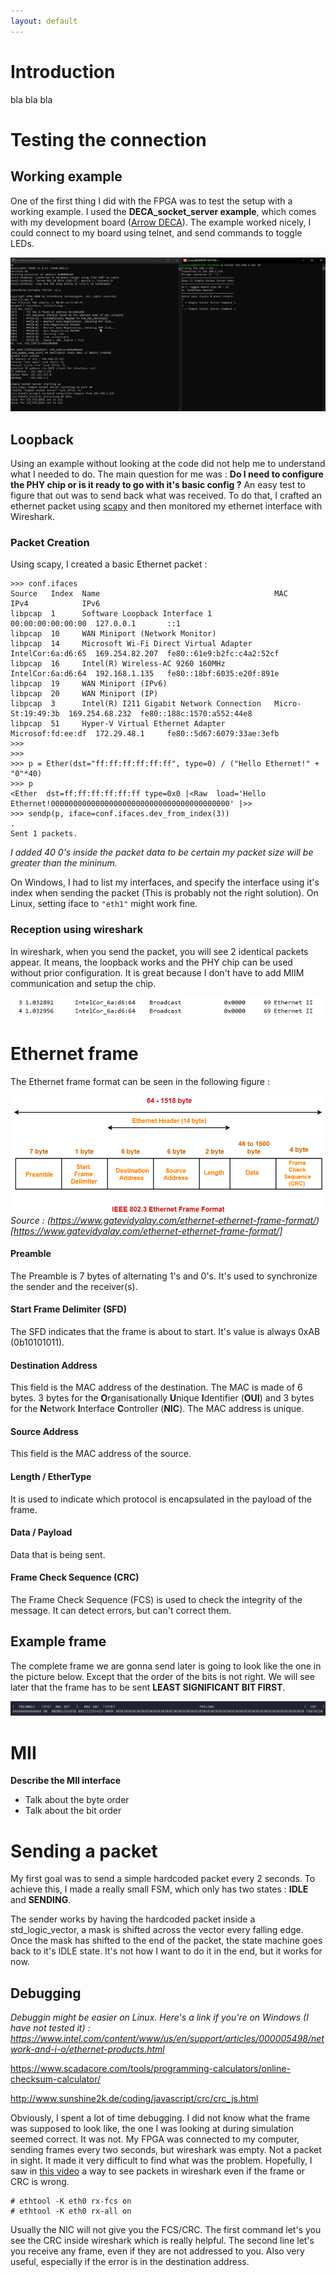 ```yaml
---
layout: default
---
```


# Introduction

bla bla bla

# Testing the connection

## Working example
One of the first thing I did with the FPGA was to test the setup with a working example. I used the **DECA_socket_server example**, which comes with my development board ([Arrow DECA](https://www.arrow.com/fr-fr/products/deca/arrow-development-tools)). The example worked nicely, I could connect to my board using telnet, and send commands to toggle LEDs. 

![DECA_socket_server](assets/DECA_socket_server.png)

## Loopback

Using an example without looking at the code did not help me to understand what I needed to do. The main question for me was : **Do I need to configure the PHY chip or is it ready to go with it's basic config ?** An easy test to figure that out was to send back what was received. To do that, I crafted an ethernet packet using [scapy](https://scapy.readthedocs.io/en/latest/index.html) and then monitored my ethernet interface with Wireshark.

### Packet Creation

Using scapy, I created a basic Ethernet packet :
```Py
>>> conf.ifaces
Source   Index  Name                                       MAC                IPv4            IPv6
libpcap  1      Software Loopback Interface 1              00:00:00:00:00:00  127.0.0.1       ::1
libpcap  10     WAN Miniport (Network Monitor)
libpcap  14     Microsoft Wi-Fi Direct Virtual Adapter     IntelCor:6a:d6:65  169.254.82.207  fe80::61e9:b2fc:c4a2:52cf
libpcap  16     Intel(R) Wireless-AC 9260 160MHz           IntelCor:6a:d6:64  192.168.1.135   fe80::18bf:6035:e20f:891e
libpcap  19     WAN Miniport (IPv6)
libpcap  20     WAN Miniport (IP)
libpcap  3      Intel(R) I211 Gigabit Network Connection   Micro-St:19:49:3b  169.254.68.232  fe80::188c:1570:a552:44e8
libpcap  51     Hyper-V Virtual Ethernet Adapter           Microsof:fd:ee:df  172.29.48.1     fe80::5d67:6079:33ae:3efb
>>> 
>>> 
>>> p = Ether(dst="ff:ff:ff:ff:ff:ff", type=0) / ("Hello Ethernet!" + "0"*40)
>>> p
<Ether  dst=ff:ff:ff:ff:ff:ff type=0x0 |<Raw  load='Hello Ethernet!0000000000000000000000000000000000000000' |>>
>>> sendp(p, iface=conf.ifaces.dev_from_index(3))
.
Sent 1 packets.
```
*I added 40 0's inside the packet data to be certain my packet size will be greater than the mininum.*

On Windows, I had to list my interfaces, and specify the interface using it's index when sending the packet (This is probably not the right solution). On Linux, setting iface to `"eth1"` might work fine.

### Reception using wireshark

In wireshark, when you send the packet, you will see 2 identical packets appear. It means, the loopback works and the PHY chip can be used without prior configuration. It is great because I don't have to add MIIM communication and setup the chip.

![wireshark_loopback](assets/wireshark_loopback.png)


# Ethernet frame

The Ethernet frame format can be seen in the following figure : 

![Ethernet_Frame](assets/Ethernet_Frame_Format.png)
*Source : (https://www.gatevidyalay.com/ethernet-ethernet-frame-format/)[https://www.gatevidyalay.com/ethernet-ethernet-frame-format/]*

#### Preamble
The Preamble is 7 bytes of alternating 1's and 0's. It's used to synchronize the sender and the receiver(s). 

#### Start Frame Delimiter (SFD)
The SFD indicates that the frame is about to start. It's value is always 0xAB (0b10101011).

#### Destination Address
This field is the MAC address of the destination. The MAC is made of 6 bytes. 3 bytes for the **O**rganisationally **U**nique **I**dentifier (**OUI**) and 3 bytes for the **N**etwork **I**nterface **C**ontroller (**NIC**). The MAC address is unique.

#### Source Address
This field is the MAC address of the source.

#### Length / EtherType
It is used to indicate which protocol is encapsulated in the payload of the frame.

#### Data / Payload
Data that is being sent.

#### Frame Check Sequence (CRC)
The Frame Check Sequence (FCS) is used to check the integrity of the message. It can detect errors, but can't correct them.

## Example frame

The complete frame we are gonna send later is going to look like the one in the picture below. Except that the order of the bits is not right. We will see later that the frame has to be sent **LEAST SIGNIFICANT BIT FIRST**.

![wrong_frame](assets/wrong_frame.png)



# MII

**Describe the MII interface**
- Talk about the byte order
- Talk about the bit order

# Sending a packet

My first goal was to send a simple hardcoded packet every 2 seconds. To achieve this, I made a really small FSM, which only has two states : **IDLE** and **SENDING**.

The sender works by having the hardcoded packet inside a std_logic_vector, a mask is shifted across the vector every falling edge. Once the mask has shifted to the end of the packet, the state machine goes back to it's IDLE state. It's not how I want to do it in the end, but it works for now.

## Debugging

*Debuggin might be easier on Linux. Here's a link if you're on Windows (I have not tested it) : https://www.intel.com/content/www/us/en/support/articles/000005498/network-and-i-o/ethernet-products.html*


https://www.scadacore.com/tools/programming-calculators/online-checksum-calculator/

http://www.sunshine2k.de/coding/javascript/crc/crc_js.html

Obviously, I spent a lot of time debugging. I did not know what the frame was supposed to look like, the one I was looking at during simulation seemed correct. It was not. My FPGA was connected to my computer, sending frames every two seconds, but wireshark was empty. Not a packet in sight. It made it very difficult to find what was the problem. Hopefully, I saw in [this video](https://youtu.be/zTsHbEIOM2A) a way to see packets in wireshark even if the frame or CRC is wrong. 

```
# ethtool -K eth0 rx-fcs on
# ethtool -K eth0 rx-all on
```

Usually the NIC will not give you the FCS/CRC. The first command let's you see the CRC inside wireshark which is really helpful. The second line let's you receive any frame, even if they are not addressed to you. Also very useful, especially if the error is in the destination address.
